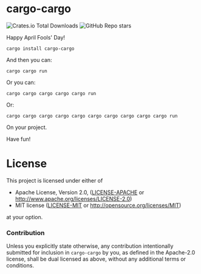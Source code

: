 # cargo-cargo

![Crates.io Total Downloads](https://img.shields.io/crates/d/cargo-cargo)
![GitHub Repo stars](https://img.shields.io/github/stars/opensound-org/cargo-cargo)

Happy April Fools' Day!

```
cargo install cargo-cargo
```

And then you can:
```
cargo cargo run
```
Or you can:
```
cargo cargo cargo cargo cargo run
```
Or:
```
cargo cargo cargo cargo cargo cargo cargo cargo cargo cargo run
```
On your project.

Have fun!

# License

This project is licensed under either of

 * Apache License, Version 2.0, ([LICENSE-APACHE](LICENSE-APACHE) or
   http://www.apache.org/licenses/LICENSE-2.0)
 * MIT license ([LICENSE-MIT](LICENSE-MIT) or
   http://opensource.org/licenses/MIT)

at your option.

### Contribution

Unless you explicitly state otherwise, any contribution intentionally submitted
for inclusion in `cargo-cargo` by you, as defined in the Apache-2.0 license, shall be
dual licensed as above, without any additional terms or conditions.
